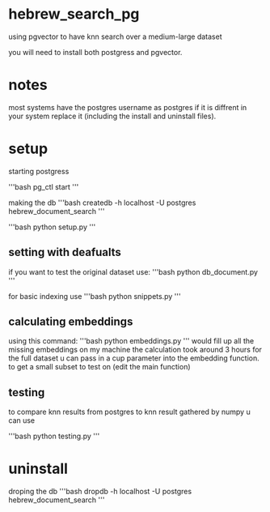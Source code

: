 # hebrew_search_pg
using pgvector to have knn search over a medium-large dataset

you will need to install both postgress and pgvector.


# notes
most systems have the postgres username as postgres if it is diffrent in your system replace it (including the install and uninstall files).
# setup

starting postgress 

'''bash
pg_ctl start
'''

making the db
'''bash 
createdb -h localhost -U postgres hebrew_document_search
'''

'''bash 
python setup.py
'''

## setting with deafualts

if you want to test the original dataset use:
'''bash 
python db_document.py
'''

for basic indexing use 
'''bash 
python snippets.py
'''

## calculating embeddings
using this command:
'''bash 
python embeddings.py
'''
would fill up all the missing embeddings
on my machine the calculation took around 3 hours for the full dataset
u can pass in a cup parameter into the embedding function. to get a small subset to test on (edit the main function) 

## testing 
to compare knn results from postgres to knn result gathered by numpy u can use

'''bash 
python testing.py
'''

# uninstall 
droping the db
'''bash 
dropdb -h localhost -U postgres hebrew_document_search
'''
